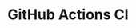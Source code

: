 # GitHub Actions CI













































































































































































































































































































































































































































































































































































































































































































































































































































































































































































































































































































































































































































































































































































































































































































































































































































































































































































































































































































































































































































































































































































































































































































































































































































































































































































































































































































































































































































































































































































































































































